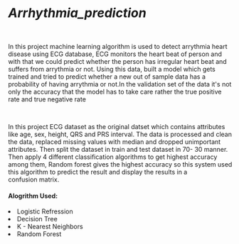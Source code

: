 <h1><b><i>Arrhythmia_prediction</b></i></h1>
<br>
<p>In this project machine learning algorithm is used to detect arrythmia heart disease using ECG database, ECG monitors the heart beat of person and with that we could predict whether the person has irregular heart beat and suffers from arrythmia or not. 
 Using this data, built a model which gets trained and tried to predict whether a new out of sample data has a probability of having arrythmia or not.In the validation set of the data it's not only the accuracy that the model has to take care rather the true positive rate and true negative rate</p>
 <br>
 <p>In this project ECG dataset as the original datset which contains attributes like age, sex, height, QRS and PRS interval. The data is processed and clean the data, replaced missing values with median and dropped unimportant attributes. Then split the dataset in train and test dataset in 70- 30 manner. Then apply 4 different classification algorithms to get highest accuracy among them, Random forest gives the highest accuracy so this system used this algorithm to predict the result and display the results in a confusion matrix.</p>
 
<p><h4>Alogrithm Used:</h4>
<li>Logistic Refression</li>
<li>Decision Tree</li>
<li>K - Nearest Neighbors</li>
<li>Random Forest</li>
</p>

